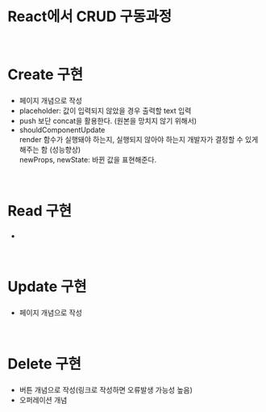 <p>
<h1>React에서 CRUD 구동과정</h1>


<br>
<h1>Create 구현</h1>
<h3></h3>
<ul>
   <li>페이지 개념으로 작성</li>
   <li>placeholder: 값이 입력되지 않았을 경우 출력할 text 입력</li>
   <li>push 보단 concat을 활용한다. (원본을 망치지 않기 위해서)</li>
   <li>shouldComponentUpdate</br> 
   render 함수가 실행돼야 하는지, 실행되지 않아야 하는지 개발자가 결정할 수 있게 해주는 함 (성능향상)</br>
   newProps, newState: 바뀐 값을 표현해준다.
   </li>
</ul>

<br>
<h1>Read 구현</h1>
<h3></h3>
<ul>
   <li></li>
</ul>

<br>
<h1>Update 구현</h1>
<h3></h3>
<ul>
   <li>페이지 개념으로 작성</li>
</ul>

<br>
<h1>Delete 구현</h1>
<h3></h3>
<ul>
   <li>버튼 개념으로 작성(링크로 작성하면 오류발생 가능성 높음)</li>
   <li>오퍼레이션 개념</li>
</ul>
</p>